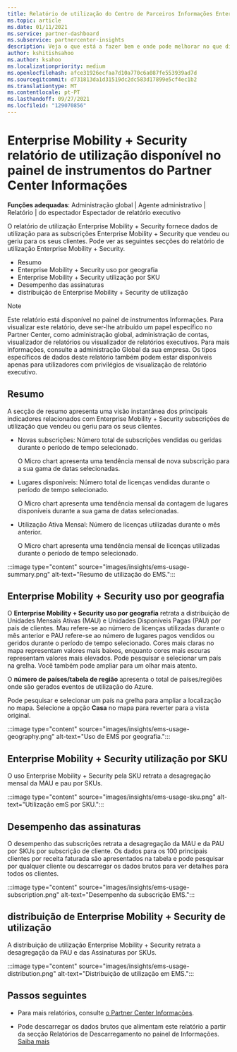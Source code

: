 ```yaml
---
title: Relatório de utilização do Centro de Parceiros Informações Enterprise Mobility + Security
ms.topic: article
ms.date: 01/11/2021
ms.service: partner-dashboard
ms.subservice: partnercenter-insights
description: Veja o que está a fazer bem e onde pode melhorar no que diz respeito ao uso de Enterprise Mobility + Security subscrições que vende ou gere para os seus clientes.
author: kshitishsahoo
ms.author: ksahoo
ms.localizationpriority: medium
ms.openlocfilehash: afce31926ecfaa7d10a770c6a087fe553939ad7d
ms.sourcegitcommit: d731813da1d31519dc2dc583d17899e5cf4ec1b2
ms.translationtype: MT
ms.contentlocale: pt-PT
ms.lasthandoff: 09/27/2021
ms.locfileid: "129070856"
---
```

# <a name="enterprise-mobility--security-usage-report-available-from-the-partner-center-insights-dashboard"></a>Enterprise Mobility + Security relatório de utilização disponível no painel de instrumentos do Partner Center Informações

**Funções adequadas**: Administração global | Agente administrativo | Relatório | do espectador Espectador de relatório executivo

O relatório de utilização Enterprise Mobility + Security fornece dados de utilização para as subscrições Enterprise Mobility + Security que vendeu ou geriu para os seus clientes. Pode ver as seguintes secções do relatório de utilização Enterprise Mobility + Security.

- Resumo
- Enterprise Mobility + Security uso por geografia
- Enterprise Mobility + Security utilização por SKU
- Desempenho das assinaturas
- distribuição de Enterprise Mobility + Security de utilização

 > [!NOTE]
 > Este relatório está disponível no painel de instrumentos Informações. Para visualizar este relatório, deve ser-lhe atribuído um papel específico no Partner Center, como administração global, administração de contas, visualizador de relatórios ou visualizador de relatórios executivos. Para mais informações, consulte a administração Global da sua empresa. Os tipos específicos de dados deste relatório também podem estar disponíveis apenas para utilizadores com privilégios de visualização de relatório executivo.

## <a name="summary"></a>Resumo

A secção de resumo apresenta uma visão instantânea dos principais indicadores relacionados com Enterprise Mobility + Security subscrições de utilização que vendeu ou geriu para os seus clientes. 

- Novas subscrições: Número total de subscrições vendidas ou geridas durante o período de tempo selecionado.

   O Micro chart apresenta uma tendência mensal de nova subscrição para a sua gama de datas selecionadas.

- Lugares disponíveis: Número total de licenças vendidas durante o período de tempo selecionado.

   O Micro chart apresenta uma tendência mensal da contagem de lugares disponíveis durante a sua gama de datas selecionadas.

- Utilização Ativa Mensal: Número de licenças utilizadas durante o mês anterior.

   O Micro chart apresenta uma tendência mensal de licenças utilizadas durante o período de tempo selecionado.

:::image type="content" source="images/insights/ems-usage-summary.png" alt-text="Resumo de utilização do EMS.":::

## <a name="enterprise-mobility--security-usage-by-geography"></a>Enterprise Mobility + Security uso por geografia

O **Enterprise Mobility + Security uso por geografia** retrata a distribuição de Unidades Mensais Ativas (MAU) e Unidades Disponíveis Pagas (PAU) por país de clientes. Mau refere-se ao número de licenças utilizadas durante o mês anterior e PAU refere-se ao número de lugares pagos vendidos ou geridos durante o período de tempo selecionado. Cores mais claras no mapa representam valores mais baixos, enquanto cores mais escuras representam valores mais elevados. Pode pesquisar e selecionar um país na grelha. Você também pode ampliar para um olhar mais atento.

O **número de países/tabela de região** apresenta o total de países/regiões onde são gerados eventos de utilização do Azure.

Pode pesquisar e selecionar um país na grelha para ampliar a localização no mapa. Selecione a opção **Casa** no mapa para reverter para a vista original.

:::image type="content" source="images/insights/ems-usage-geography.png" alt-text="Uso de EMS por geografia.":::

## <a name="enterprise-mobility--security-usage-by-sku"></a>Enterprise Mobility + Security utilização por SKU

O uso Enterprise Mobility + Security pela SKU retrata a desagregação mensal da MAU e pau por SKUs.

:::image type="content" source="images/insights/ems-usage-sku.png" alt-text="Utilização emS por SKU.":::

## <a name="subscriptions-performance"></a>Desempenho das assinaturas

O desempenho das subscrições retrata a desagregação da MAU e da PAU por SKUs por subscrição de cliente. Os dados para os 100 principais clientes por receita faturada são apresentados na tabela e pode pesquisar por qualquer cliente ou descarregar os dados brutos para ver detalhes para todos os clientes.

:::image type="content" source="images/insights/ems-usage-subscription.png" alt-text="Desempenho da subscrição EMS.":::

## <a name="enterprise-mobility--security-usage-distribution"></a>distribuição de Enterprise Mobility + Security de utilização

A distribuição de utilização Enterprise Mobility + Security retrata a desagregação da PAU e das Assinaturas por SKUs.

:::image type="content" source="images/insights/ems-usage-distribution.png" alt-text="Distribuição de utilização em EMS.":::

## <a name="next-steps"></a>Passos seguintes

- Para mais relatórios, consulte [o Partner Center Informações](partner-center-insights.md).

- Pode descarregar os dados brutos que alimentam este relatório a partir da secção Relatórios de Descarregamento no painel de Informações. [Saiba mais](insights-download-reports.md) 
